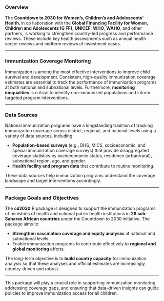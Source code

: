 ### Overview

The **Countdown to 2030 for Women’s, Children’s and Adolescents’ Health**, in co
llaboration with the **Global Financing Facility for Women, Children and Adolescents (G
FF)**, **UNICEF**, **WHO**, **WAHO**, and other partners, is working to strengthen 
country-led progress and performance reviews. These include key health assessments 
such as annual health sector reviews and midterm reviews of investment cases.

---

### Immunization Coverage Monitoring

Immunization is among the most effective interventions to improve child survival 
and development. Consistent, high-quality immunization coverage estimates are 
essential to track the performance of immunization programs at both national and 
subnational levels. Furthermore, **monitoring inequalities** is critical to 
identify non-immunized populations and inform targeted program interventions.

---

### Data Sources

National immunization programs have a longstanding tradition of tracking 
immunization coverage across district, regional, and national levels using a 
variety of data sources, including:

- **Population-based surveys** (e.g., DHS, MICS, socioeconomic, and special 
  immunization coverage surveys) that provide disaggregated coverage statistics
  by socioeconomic status, residence (urban/rural), subnational region, age, and
  gender.
- **Health facility and program data** that contribute to routine monitoring.

These data sources help immunization programs understand the coverage landscape 
and target interventions accordingly.

---

### Package Goals and Objectives

The **cd2030** R package is designed to support the immunization programs of 
ministries of health and national public health institutions in 
**26 sub-Saharan African countries** under the Countdown to 2030 initiative. 
The package aims to:

- **Strengthen vaccination coverage and equity analyses** at national and 
  subnational levels.
- Enable immunization programs to contribute effectively to 
  **regional and global monitoring** efforts.

The long-term objective is to **build country capacity** for immunization analysis 
so that these analyses and official estimates are increasingly country-driven and 
robust.

---

This package will play a crucial role in supporting immunization monitoring, 
addressing coverage gaps, and ensuring that data-driven insights can guide policies
to improve immunization access for all children.
